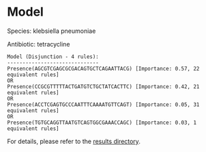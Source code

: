 
# Model

Species: klebsiella pneumoniae

Antibiotic: tetracycline

```
Model (Disjunction - 4 rules):
------------------------------
Presence(AGCGTCGAGCGCGACAGTGCTCAGAATTACG) [Importance: 0.57, 22 equivalent rules]
OR
Presence(CCGCGTTTTTACTGATGTCTGCTATCACTTC) [Importance: 0.42, 21 equivalent rules]
OR
Presence(ACCTCGAGTGCCCAATTTCAAAATGTTCAGT) [Importance: 0.05, 31 equivalent rules]
OR
Presence(TGTGCAGGTTAATGTCAGTGGCGAAACCAGC) [Importance: 0.03, 1 equivalent rules]

```

For details, please refer to the [results directory](../../../../../results/scm_b/klebsiella%20pneumoniae/tetracycline/repeat_7/).

